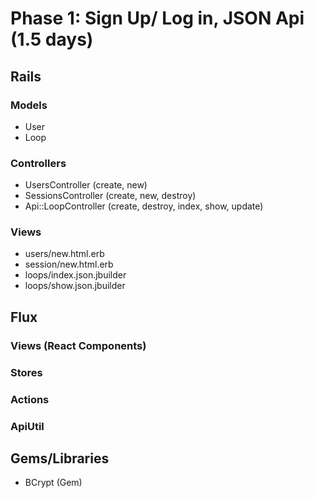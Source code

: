 # Phase 1: Sign Up/ Log in, JSON Api (1.5 days)

## Rails
### Models
* User
* Loop

### Controllers
* UsersController (create, new)
* SessionsController (create, new, destroy)
* Api::LoopController (create, destroy, index, show, update)

### Views
* users/new.html.erb
* session/new.html.erb
* loops/index.json.jbuilder
* loops/show.json.jbuilder

## Flux
### Views (React Components)

### Stores

### Actions

### ApiUtil

## Gems/Libraries
* BCrypt (Gem)
